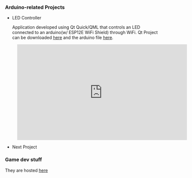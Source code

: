 ### Arduino-related Projects
* LED Controller

  Application developed using Qt Quick/QML that controls an LED connected to an arduino(w/ ESP12E WiFi Shield) through WiFi.
  Qt Project can be downloaded [here](https://github.com/Epus/ledcontroller) and the arduino file [here](https://github.com/Epus/Arduino/tree/master/ledblinkanrdoid).
<!-- blank line -->
<figure class="video_container">
  <iframe width="560" height="315" src="https://www.youtube.com/embed/5XiMNbK-2kw" frameborder="0" allow="accelerometer; autoplay; encrypted-media; gyroscope; picture-in-picture" allowfullscreen></iframe>
</figure>
<!-- blank line -->


* Next Project


### Game dev stuff

They are hosted [here](https://epus69.itch.io/)
